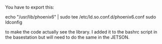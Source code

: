 You have to export this:

echo "/usr/lib/phoenix6" | sudo tee /etc/ld.so.conf.d/phoenix6.conf
sudo ldconfig

to make the code actually see the library. I added it to the bashrc script in the basestation but will need to do the same in the JETSON. 
